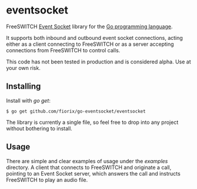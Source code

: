 # eventsocket

FreeSWITCH [Event Socket](http://wiki.freeswitch.org/wiki/Event_Socket) library
for the [Go programming language](http://golang.org).

It supports both inbound and outbound event socket connections, acting either
as a client connecting to FreeSWITCH or as a server accepting connections
from FreeSWITCH to control calls.

This code has not been tested in production and is considered alpha. Use at
your own risk.

## Installing

Install with _go get_:

	$ go get github.com/fiorix/go-eventsocket/eventsocket

The library is currently a single file, so feel free to drop into any project
without bothering to install.

## Usage

There are simple and clear examples of usage under the *examples* directory. A
client that connects to FreeSWITCH and originate a call, pointing to an
Event Socket server, which answers the call and instructs FreeSWITCH to play
an audio file.
